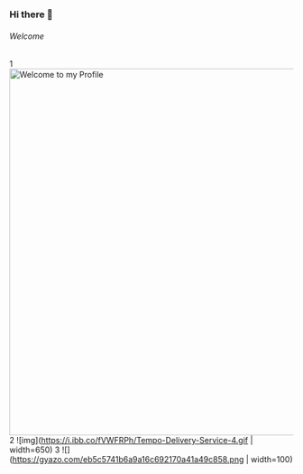 ### Hi there 👋
###### Welcome

<!--
**Shahid7k/Shahid7K** is a ✨ _special_ ✨ repository because its `README.md` (this file) appears on your GitHub profile.

Here are some ideas to get you started:

- 🔭 I’m currently working on ...
- 🌱 I’m currently learning ...
- 👯 I’m looking to collaborate on ...
- 🤔 I’m looking for help with ...
- 💬 Ask me about ...
- 📫 How to reach me: ...
- 😄 Pronouns: ...
- ⚡ Fun fact: ...
-->
1
<img src="https://i.ibb.co/fVWFRPh/Tempo-Delivery-Service-4.gif" alt="Welcome to my Profile" width="650px" />
2
![img](https://i.ibb.co/fVWFRPh/Tempo-Delivery-Service-4.gif | width=650)
3
![](https://gyazo.com/eb5c5741b6a9a16c692170a41a49c858.png | width=100)
